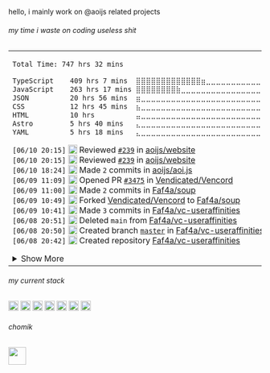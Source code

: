 

hello, i mainly work on @aoijs related projects

<h6> my time i waste on coding useless shit </h6> 
<table><tr><td>
<!--START_SECTION:waka-->

```txt
Total Time: 747 hrs 32 mins

TypeScript    409 hrs 7 mins  ⣿⣿⣿⣿⣿⣿⣿⣿⣿⣿⣿⣿⣿⣶⣀⣀⣀⣀⣀⣀⣀⣀⣀⣀⣀   54.65 %
JavaScript    263 hrs 17 mins ⣿⣿⣿⣿⣿⣿⣿⣿⣷⣀⣀⣀⣀⣀⣀⣀⣀⣀⣀⣀⣀⣀⣀⣀⣀   35.17 %
JSON          20 hrs 56 mins  ⣶⣀⣀⣀⣀⣀⣀⣀⣀⣀⣀⣀⣀⣀⣀⣀⣀⣀⣀⣀⣀⣀⣀⣀⣀   02.80 %
CSS           12 hrs 45 mins  ⣦⣀⣀⣀⣀⣀⣀⣀⣀⣀⣀⣀⣀⣀⣀⣀⣀⣀⣀⣀⣀⣀⣀⣀⣀   01.71 %
HTML          10 hrs          ⣤⣀⣀⣀⣀⣀⣀⣀⣀⣀⣀⣀⣀⣀⣀⣀⣀⣀⣀⣀⣀⣀⣀⣀⣀   01.34 %
Astro         5 hrs 40 mins   ⣄⣀⣀⣀⣀⣀⣀⣀⣀⣀⣀⣀⣀⣀⣀⣀⣀⣀⣀⣀⣀⣀⣀⣀⣀   00.76 %
YAML          5 hrs 18 mins   ⣄⣀⣀⣀⣀⣀⣀⣀⣀⣀⣀⣀⣀⣀⣀⣀⣀⣀⣀⣀⣀⣀⣀⣀⣀   00.71 %
```

<!--END_SECTION:waka-->

<!--START_SECTION:activity-->
`[06/10 20:15]` <img alt="🔍" src="https://github.com/cheesits456/github-activity-readme/raw/master/icons/review.png" align="top" height="18"> Reviewed [`#239`](https://github.com//aoijs/website/pull/239 'Parser Guide Improvements & Fixes') in [aoijs/website](https://github.com/aoijs/website)  
`[06/10 20:15]` <img alt="🔍" src="https://github.com/cheesits456/github-activity-readme/raw/master/icons/review.png" align="top" height="18"> Reviewed [`#239`](https://github.com//aoijs/website/pull/239 'Parser Guide Improvements & Fixes') in [aoijs/website](https://github.com/aoijs/website)  
`[06/10 18:24]` <img alt="📝" src="https://github.com/cheesits456/github-activity-readme/raw/master/icons/commit.png" align="top" height="18"> Made `2` commits in [aoijs/aoi.js](https://github.com/aoijs/aoi.js)  
`[06/09 11:09]` <img alt="✅" src="https://github.com/cheesits456/github-activity-readme/raw/master/icons/pr-open.png" align="top" height="18"> Opened PR [`#3475`](https://github.com//Vendicated/Vencord/pull/3475 'UserAffinities') in [Vendicated/Vencord](https://github.com/Vendicated/Vencord)  
`[06/09 11:00]` <img alt="📝" src="https://github.com/cheesits456/github-activity-readme/raw/master/icons/commit.png" align="top" height="18"> Made `2` commits in [Faf4a/soup](https://github.com/Faf4a/soup)  
`[06/09 10:49]` <img alt="🍴" src="https://github.com/cheesits456/github-activity-readme/raw/master/icons/fork.png" align="top" height="18"> Forked [Vendicated/Vencord](https://github.com/Vendicated/Vencord) to [Faf4a/soup](https://github.com/Faf4a/soup)  
`[06/09 10:41]` <img alt="📝" src="https://github.com/cheesits456/github-activity-readme/raw/master/icons/commit.png" align="top" height="18"> Made `3` commits in [Faf4a/vc-useraffinities](https://github.com/Faf4a/vc-useraffinities)  
`[06/08 20:51]` <img alt="❌" src="https://github.com/cheesits456/github-activity-readme/raw/master/icons/delete.png" align="top" height="18"> Deleted `main` from [Faf4a/vc-useraffinities](https://github.com/Faf4a/vc-useraffinities)  
`[06/08 20:50]` <img alt="📂" src="https://github.com/cheesits456/github-activity-readme/raw/master/icons/create-branch.png" align="top" height="18"> Created branch [`master`](https://github.com/Faf4a/vc-useraffinities/tree/master) in [Faf4a/vc-useraffinities](https://github.com/Faf4a/vc-useraffinities)  
`[06/08 20:42]` <img alt="➕" src="https://github.com/cheesits456/github-activity-readme/raw/master/icons/create-repo.png" align="top" height="18"> Created repository [Faf4a/vc-useraffinities](https://github.com/Faf4a/vc-useraffinities)  

<details><summary>Show More</summary>

`[06/08 20:42]` <img alt="📂" src="https://github.com/cheesits456/github-activity-readme/raw/master/icons/create-branch.png" align="top" height="18"> Created branch [`main`](https://github.com/Faf4a/vc-useraffinities/tree/main) in [Faf4a/vc-useraffinities](https://github.com/Faf4a/vc-useraffinities)  
`[06/07 03:03]` <img alt="📝" src="https://github.com/cheesits456/github-activity-readme/raw/master/icons/commit.png" align="top" height="18"> Made `3` commits in [Faf4a/ThemeLibrary](https://github.com/Faf4a/ThemeLibrary)  
`[06/07 03:03]` <img alt="🎉" src="https://github.com/cheesits456/github-activity-readme/raw/master/icons/merge.png" align="top" height="18"> Merged PR [`#5`](https://github.com//Faf4a/ThemeLibrary/pull/5 'Work with Vencord CSP changes, also fiz incorrect rule on svgs') in [Faf4a/ThemeLibrary](https://github.com/Faf4a/ThemeLibrary)  
`[06/03 05:16]` <img alt="📝" src="https://github.com/cheesits456/github-activity-readme/raw/master/icons/commit.png" align="top" height="18"> Made `1` commit in [Faf4a/themesApi](https://github.com/Faf4a/themesApi)  
`[06/02 20:23]` <img alt="📝" src="https://github.com/cheesits456/github-activity-readme/raw/master/icons/commit.png" align="top" height="18"> Made `3` commits in [Faf4a/discord-themes.com](https://github.com/Faf4a/discord-themes.com)  
`[06/02 20:01]` <img alt="📝" src="https://github.com/cheesits456/github-activity-readme/raw/master/icons/commit.png" align="top" height="18"> Made `1` commit in [Faf4a/themesApi](https://github.com/Faf4a/themesApi)  
`[06/02 19:54]` <img alt="📝" src="https://github.com/cheesits456/github-activity-readme/raw/master/icons/commit.png" align="top" height="18"> Made `2` commits in [Faf4a/discord-themes.com](https://github.com/Faf4a/discord-themes.com)  
`[05/31 12:40]` <img alt="🗣" src="https://github.com/cheesits456/github-activity-readme/raw/master/icons/comment.png" align="top" height="18"> Commented on [`#723`](https://github.com//aoijs/aoi.js/issues/723 'Poll Parser') in [aoijs/aoi.js](https://github.com/aoijs/aoi.js)  
`[05/31 12:40]` <img alt="🗣" src="https://github.com/cheesits456/github-activity-readme/raw/master/icons/comment.png" align="top" height="18"> Commented on [`#723`](https://github.com//aoijs/aoi.js/issues/723 'Poll Parser') in [aoijs/aoi.js](https://github.com/aoijs/aoi.js)  
`[05/31 12:39]` <img alt="🗣" src="https://github.com/cheesits456/github-activity-readme/raw/master/icons/comment.png" align="top" height="18"> Commented on [`#723`](https://github.com//aoijs/aoi.js/issues/723 'Poll Parser') in [aoijs/aoi.js](https://github.com/aoijs/aoi.js)  
`[05/31 12:37]` <img alt="🔍" src="https://github.com/cheesits456/github-activity-readme/raw/master/icons/review.png" align="top" height="18"> Reviewed [`#723`](https://github.com//aoijs/aoi.js/pull/723 'Poll Parser') in [aoijs/aoi.js](https://github.com/aoijs/aoi.js)  
`[05/31 12:37]` <img alt="🔍" src="https://github.com/cheesits456/github-activity-readme/raw/master/icons/review.png" align="top" height="18"> Reviewed [`#723`](https://github.com//aoijs/aoi.js/pull/723 'Poll Parser') in [aoijs/aoi.js](https://github.com/aoijs/aoi.js)  
`[05/30 07:55]` <img alt="📝" src="https://github.com/cheesits456/github-activity-readme/raw/master/icons/commit.png" align="top" height="18"> Made `4` commits in [Faf4a/discord-preview](https://github.com/Faf4a/discord-preview)  
`[05/30 05:26]` <img alt="📂" src="https://github.com/cheesits456/github-activity-readme/raw/master/icons/create-branch.png" align="top" height="18"> Created branch [`main`](https://github.com/Faf4a/discord-preview/tree/main) in [Faf4a/discord-preview](https://github.com/Faf4a/discord-preview)  
`[05/30 05:24]` <img alt="➕" src="https://github.com/cheesits456/github-activity-readme/raw/master/icons/create-repo.png" align="top" height="18"> Created repository [Faf4a/discord-preview](https://github.com/Faf4a/discord-preview)  
`[05/29 13:41]` <img alt="📝" src="https://github.com/cheesits456/github-activity-readme/raw/master/icons/commit.png" align="top" height="18"> Made `1` commit in [Faf4a/themesApi](https://github.com/Faf4a/themesApi)  
`[05/29 13:31]` <img alt="🗣" src="https://github.com/cheesits456/github-activity-readme/raw/master/icons/comment.png" align="top" height="18"> Commented on [`#720`](https://github.com//aoijs/aoi.js/issues/720 'Update parsers.js') in [aoijs/aoi.js](https://github.com/aoijs/aoi.js)  
`[05/29 13:31]` <img alt="❌" src="https://github.com/cheesits456/github-activity-readme/raw/master/icons/pr-close.png" align="top" height="18"> Closed PR [`#720`](https://github.com//aoijs/aoi.js/pull/720 'Update parsers.js') in [aoijs/aoi.js](https://github.com/aoijs/aoi.js)  
`[05/29 13:31]` <img alt="🎉" src="https://github.com/cheesits456/github-activity-readme/raw/master/icons/merge.png" align="top" height="18"> Merged PR [`#722`](https://github.com//aoijs/aoi.js/pull/722 'Fix guildExists') in [aoijs/aoi.js](https://github.com/aoijs/aoi.js)  
`[05/29 13:31]` <img alt="📝" src="https://github.com/cheesits456/github-activity-readme/raw/master/icons/commit.png" align="top" height="18"> Made `1` commit in [aoijs/aoi.js](https://github.com/aoijs/aoi.js)  
`[05/29 13:31]` <img alt="🗣" src="https://github.com/cheesits456/github-activity-readme/raw/master/icons/comment.png" align="top" height="18"> Commented on [`#722`](https://github.com//aoijs/aoi.js/issues/722 'Fix guildExists') in [aoijs/aoi.js](https://github.com/aoijs/aoi.js)  
`[05/29 08:50]` <img alt="🗣" src="https://github.com/cheesits456/github-activity-readme/raw/master/icons/comment.png" align="top" height="18"> Commented on [`#2`](https://github.com//extendify-mod/extendify/issues/2 'extendify causes spotify to fail to load') in [extendify-mod/extendify](https://github.com/extendify-mod/extendify)  
`[05/28 20:47]` <img alt="📂" src="https://github.com/cheesits456/github-activity-readme/raw/master/icons/create-branch.png" align="top" height="18"> Created branch [`master`](https://github.com/Faf4a/aoi-vsc/tree/master) in [Faf4a/aoi-vsc](https://github.com/Faf4a/aoi-vsc)  
`[05/28 20:46]` <img alt="➕" src="https://github.com/cheesits456/github-activity-readme/raw/master/icons/create-repo.png" align="top" height="18"> Created repository [Faf4a/aoi-vsc](https://github.com/Faf4a/aoi-vsc)  
`[05/28 20:46]` <img alt="📂" src="https://github.com/cheesits456/github-activity-readme/raw/master/icons/create-branch.png" align="top" height="18"> Created branch [`main`](https://github.com/Faf4a/aoi-vsc/tree/main) in [Faf4a/aoi-vsc](https://github.com/Faf4a/aoi-vsc)  
`[05/28 20:20]` <img alt="📂" src="https://github.com/cheesits456/github-activity-readme/raw/master/icons/create-branch.png" align="top" height="18"> Created branch [`master`](https://github.com/Faf4a/yugo/tree/master) in [Faf4a/yugo](https://github.com/Faf4a/yugo)  
`[05/28 20:19]` <img alt="➕" src="https://github.com/cheesits456/github-activity-readme/raw/master/icons/create-repo.png" align="top" height="18"> Created repository [Faf4a/yugo](https://github.com/Faf4a/yugo)  
`[05/28 17:06]` <img alt="❗️" src="https://github.com/cheesits456/github-activity-readme/raw/master/icons/issue.png" align="top" height="18"> Opened issue [`#2`](https://github.com//extendify-mod/extendify/issues/2 'extendify causes spotify to fail to load') in [extendify-mod/extendify](https://github.com/extendify-mod/extendify)  
`[05/27 15:42]` <img alt="🍴" src="https://github.com/cheesits456/github-activity-readme/raw/master/icons/fork.png" align="top" height="18"> Forked [skyra-project/discord-components](https://github.com/skyra-project/discord-components) to [Faf4a/discord-components](https://github.com/Faf4a/discord-components)  
`[05/27 15:40]` <img alt="⭐" src="https://github.com/cheesits456/github-activity-readme/raw/master/icons/star.png" align="top" height="18"> Starred [NilPointer-Software/mdbook-discord-components](https://github.com/NilPointer-Software/mdbook-discord-components)  
`[05/27 13:44]` <img alt="⭐" src="https://github.com/cheesits456/github-activity-readme/raw/master/icons/star.png" align="top" height="18"> Starred [extendify-mod/extendify](https://github.com/extendify-mod/extendify)  
`[05/23 13:01]` <img alt="❌" src="https://github.com/cheesits456/github-activity-readme/raw/master/icons/delete.png" align="top" height="18"> Deleted `Vishvaas06-patch-1` from [aoijs/aoi.js](https://github.com/aoijs/aoi.js)  
`[05/23 13:01]` <img alt="📝" src="https://github.com/cheesits456/github-activity-readme/raw/master/icons/commit.png" align="top" height="18"> Made `1` commit in [aoijs/aoi.js](https://github.com/aoijs/aoi.js)  
`[05/23 13:01]` <img alt="🎉" src="https://github.com/cheesits456/github-activity-readme/raw/master/icons/merge.png" align="top" height="18"> Merged PR [`#719`](https://github.com//aoijs/aoi.js/pull/719 'Makes Interaction deferable before $onlyif') in [aoijs/aoi.js](https://github.com/aoijs/aoi.js)  
`[05/21 15:59]` <img alt="📝" src="https://github.com/cheesits456/github-activity-readme/raw/master/icons/commit.png" align="top" height="18"> Made `5` commits in [aoijs/aoi.js](https://github.com/aoijs/aoi.js)  
`[05/19 12:42]` <img alt="🗣" src="https://github.com/cheesits456/github-activity-readme/raw/master/icons/comment.png" align="top" height="18"> Commented on [`#4`](https://github.com//Faf4a/ThemeLibrary/issues/4 'Fix Applying Themes') in [Faf4a/ThemeLibrary](https://github.com/Faf4a/ThemeLibrary)  
`[05/19 12:41]` <img alt="📝" src="https://github.com/cheesits456/github-activity-readme/raw/master/icons/commit.png" align="top" height="18"> Made `2` commits in [Faf4a/ThemeLibrary](https://github.com/Faf4a/ThemeLibrary)  
`[05/19 12:41]` <img alt="🎉" src="https://github.com/cheesits456/github-activity-readme/raw/master/icons/merge.png" align="top" height="18"> Merged PR [`#4`](https://github.com//Faf4a/ThemeLibrary/pull/4 'Fix Applying Themes') in [Faf4a/ThemeLibrary](https://github.com/Faf4a/ThemeLibrary)  
`[05/18 17:50]` <img alt="📝" src="https://github.com/cheesits456/github-activity-readme/raw/master/icons/commit.png" align="top" height="18"> Made `18` commits in [aoijs/aoi.js](https://github.com/aoijs/aoi.js)  
`[05/17 20:19]` <img alt="🏷" src="https://github.com/cheesits456/github-activity-readme/raw/master/icons/release.png" align="top" height="18"> Released [`6.10.2`](https://github.com/aoijs/aoi.js/releases/tag/6.10.2) in [aoijs/aoi.js](https://github.com/aoijs/aoi.js)  
`[05/17 20:18]` <img alt="📝" src="https://github.com/cheesits456/github-activity-readme/raw/master/icons/commit.png" align="top" height="18"> Made `1` commit in [aoijs/aoi.js](https://github.com/aoijs/aoi.js)  
`[05/17 18:13]` <img alt="❌" src="https://github.com/cheesits456/github-activity-readme/raw/master/icons/pr-close.png" align="top" height="18"> Closed PR [`#709`](https://github.com//aoijs/aoi.js/pull/709 'Update interactionEdit.js') in [aoijs/aoi.js](https://github.com/aoijs/aoi.js)  
`[05/17 18:13]` <img alt="❌" src="https://github.com/cheesits456/github-activity-readme/raw/master/icons/delete.png" align="top" height="18"> Deleted `Vishvaas06-patch-1` from [aoijs/aoi.js](https://github.com/aoijs/aoi.js)  
`[05/17 18:13]` <img alt="📝" src="https://github.com/cheesits456/github-activity-readme/raw/master/icons/commit.png" align="top" height="18"> Made `1` commit in [aoijs/aoi.js](https://github.com/aoijs/aoi.js)  
`[05/17 18:13]` <img alt="🎉" src="https://github.com/cheesits456/github-activity-readme/raw/master/icons/merge.png" align="top" height="18"> Merged PR [`#717`](https://github.com//aoijs/aoi.js/pull/717 'Stringifies result to be returned') in [aoijs/aoi.js](https://github.com/aoijs/aoi.js)  
`[05/17 18:13]` <img alt="🔍" src="https://github.com/cheesits456/github-activity-readme/raw/master/icons/review.png" align="top" height="18"> Reviewed [`#717`](https://github.com//aoijs/aoi.js/pull/717 'Stringifies result to be returned') in [aoijs/aoi.js](https://github.com/aoijs/aoi.js)  
`[05/17 18:04]` <img alt="📝" src="https://github.com/cheesits456/github-activity-readme/raw/master/icons/commit.png" align="top" height="18"> Made `1` commit in [aoijs/website](https://github.com/aoijs/website)  
`[05/17 18:04]` <img alt="🎉" src="https://github.com/cheesits456/github-activity-readme/raw/master/icons/merge.png" align="top" height="18"> Merged PR [`#236`](https://github.com//aoijs/website/pull/236 '6.10 Update Changes') in [aoijs/website](https://github.com/aoijs/website)  
`[05/17 18:03]` <img alt="🔍" src="https://github.com/cheesits456/github-activity-readme/raw/master/icons/review.png" align="top" height="18"> Reviewed [`#236`](https://github.com//aoijs/website/pull/236 '6.10 Update Changes') in [aoijs/website](https://github.com/aoijs/website)  
`[05/17 13:15]` <img alt="📝" src="https://github.com/cheesits456/github-activity-readme/raw/master/icons/commit.png" align="top" height="18"> Made `1` commit in [aoijs/website](https://github.com/aoijs/website)  
`[05/17 07:15]` <img alt="📝" src="https://github.com/cheesits456/github-activity-readme/raw/master/icons/commit.png" align="top" height="18"> Made `1` commit in [aoijs/aoi.music](https://github.com/aoijs/aoi.music)  
`[05/17 07:15]` <img alt="🎉" src="https://github.com/cheesits456/github-activity-readme/raw/master/icons/merge.png" align="top" height="18"> Merged PR [`#31`](https://github.com//aoijs/aoi.music/pull/31 'Bump youtubei.js version') in [aoijs/aoi.music](https://github.com/aoijs/aoi.music)  
`[05/17 07:15]` <img alt="📝" src="https://github.com/cheesits456/github-activity-readme/raw/master/icons/commit.png" align="top" height="18"> Made `1` commit in [aoijs/aoi.music](https://github.com/aoijs/aoi.music)  
`[05/17 07:15]` <img alt="🎉" src="https://github.com/cheesits456/github-activity-readme/raw/master/icons/merge.png" align="top" height="18"> Merged PR [`#30`](https://github.com//aoijs/aoi.music/pull/30 'fix: cookie typo') in [aoijs/aoi.music](https://github.com/aoijs/aoi.music)  
`[05/16 19:01]` <img alt="📝" src="https://github.com/cheesits456/github-activity-readme/raw/master/icons/commit.png" align="top" height="18"> Made `1` commit in [Faf4a/discord-themes.com](https://github.com/Faf4a/discord-themes.com)  
`[05/16 18:39]` <img alt="🏷" src="https://github.com/cheesits456/github-activity-readme/raw/master/icons/release.png" align="top" height="18"> Released [`v6.10.1`](https://github.com/aoijs/aoi.js/releases/tag/v6.10.1) in [aoijs/aoi.js](https://github.com/aoijs/aoi.js)  
`[05/16 18:37]` <img alt="📝" src="https://github.com/cheesits456/github-activity-readme/raw/master/icons/commit.png" align="top" height="18"> Made `5` commits in [aoijs/aoi.js](https://github.com/aoijs/aoi.js)  
`[05/16 17:28]` <img alt="🏷" src="https://github.com/cheesits456/github-activity-readme/raw/master/icons/release.png" align="top" height="18"> Released [`v6.10.0`](https://github.com/aoijs/aoi.js/releases/tag/v6.10.0) in [aoijs/aoi.js](https://github.com/aoijs/aoi.js)  
`[05/16 17:16]` <img alt="📂" src="https://github.com/cheesits456/github-activity-readme/raw/master/icons/create-branch.png" align="top" height="18"> Created branch [`update`](https://github.com/aoijs/aoi.js/tree/update) in [aoijs/aoi.js](https://github.com/aoijs/aoi.js)  
`[05/16 17:05]` <img alt="📝" src="https://github.com/cheesits456/github-activity-readme/raw/master/icons/commit.png" align="top" height="18"> Made `1` commit in [aoijs/aoi.js](https://github.com/aoijs/aoi.js)  
`[05/16 17:05]` <img alt="🎉" src="https://github.com/cheesits456/github-activity-readme/raw/master/icons/merge.png" align="top" height="18"> Merged PR [`#708`](https://github.com//aoijs/aoi.js/pull/708 'fix: timeout can\'t be stopped') in [aoijs/aoi.js](https://github.com/aoijs/aoi.js)  
`[05/16 17:04]` <img alt="🔍" src="https://github.com/cheesits456/github-activity-readme/raw/master/icons/review.png" align="top" height="18"> Reviewed [`#708`](https://github.com//aoijs/aoi.js/pull/708 'fix: timeout can\'t be stopped') in [aoijs/aoi.js](https://github.com/aoijs/aoi.js)  
`[05/16 17:04]` <img alt="📝" src="https://github.com/cheesits456/github-activity-readme/raw/master/icons/commit.png" align="top" height="18"> Made `1` commit in [aoijs/aoi.js](https://github.com/aoijs/aoi.js)  
`[05/16 17:04]` <img alt="🎉" src="https://github.com/cheesits456/github-activity-readme/raw/master/icons/merge.png" align="top" height="18"> Merged PR [`#711`](https://github.com//aoijs/aoi.js/pull/711 'components v2 implementation for the parser') in [aoijs/aoi.js](https://github.com/aoijs/aoi.js)  
`[05/16 17:04]` <img alt="🔍" src="https://github.com/cheesits456/github-activity-readme/raw/master/icons/review.png" align="top" height="18"> Reviewed [`#711`](https://github.com//aoijs/aoi.js/pull/711 'components v2 implementation for the parser') in [aoijs/aoi.js](https://github.com/aoijs/aoi.js)  
`[05/16 16:30]` <img alt="✅" src="https://github.com/cheesits456/github-activity-readme/raw/master/icons/pr-open.png" align="top" height="18"> Opened PR [`#714`](https://github.com//aoijs/aoi.js/pull/714 'revert httpRequest changes') in [aoijs/aoi.js](https://github.com/aoijs/aoi.js)  
`[05/16 16:30]` <img alt="📂" src="https://github.com/cheesits456/github-activity-readme/raw/master/icons/create-branch.png" align="top" height="18"> Created branch [`revert-http`](https://github.com/aoijs/aoi.js/tree/revert-http) in [aoijs/aoi.js](https://github.com/aoijs/aoi.js)  
`[05/16 14:09]` <img alt="📝" src="https://github.com/cheesits456/github-activity-readme/raw/master/icons/commit.png" align="top" height="18"> Made `1` commit in [aoijs/aoi.js](https://github.com/aoijs/aoi.js)  
`[05/16 14:09]` <img alt="🎉" src="https://github.com/cheesits456/github-activity-readme/raw/master/icons/merge.png" align="top" height="18"> Merged PR [`#713`](https://github.com//aoijs/aoi.js/pull/713 'Fixed $create thread') in [aoijs/aoi.js](https://github.com/aoijs/aoi.js)  
`[05/16 14:09]` <img alt="🔍" src="https://github.com/cheesits456/github-activity-readme/raw/master/icons/review.png" align="top" height="18"> Reviewed [`#713`](https://github.com//aoijs/aoi.js/pull/713 'Fixed $create thread') in [aoijs/aoi.js](https://github.com/aoijs/aoi.js)  
`[05/16 14:00]` <img alt="🔍" src="https://github.com/cheesits456/github-activity-readme/raw/master/icons/review.png" align="top" height="18"> Reviewed [`#713`](https://github.com//aoijs/aoi.js/pull/713 'Fixed $create thread') in [aoijs/aoi.js](https://github.com/aoijs/aoi.js)  
`[05/14 03:40]` <img alt="🗣" src="https://github.com/cheesits456/github-activity-readme/raw/master/icons/comment.png" align="top" height="18"> Commented on [`#708`](https://github.com//aoijs/aoi.js/issues/708 'fix: timeout can\'t be stopped') in [aoijs/aoi.js](https://github.com/aoijs/aoi.js)  

</details>
<!--END_SECTION:activity-->

</td></tr></table>

<h6> my current stack </h6> 

<code><img height="20" alt="nodejs" src="https://skillicons.dev/icons?i=nodejs"></code>
<code><img height="20" alt="javascript" src="https://skillicons.dev/icons?i=javascript"></code>
<code><img height="20" alt="typescript" src="https://skillicons.dev/icons?i=typescript"></code>
<code><img height="20" alt="react" src="https://skillicons.dev/icons?i=react"></code>
<code><img height="20" alt="tailwind" src="https://skillicons.dev/icons?i=tailwind"></code>
<code><img height="20" alt="html" src="https://skillicons.dev/icons?i=html"></code>
<code><img height="20" alt="astro" src="https://skillicons.dev/icons?i=astro"></code>

<h6> chomik </h6>
<img height="35" src="https://github.com/user-attachments/assets/3872de58-b698-42aa-93b9-bde9ba5a16a6" />
